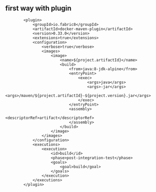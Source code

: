 ## first way with plugin       
            <plugin>
                <groupId>io.fabric8</groupId>
                <artifactId>docker-maven-plugin</artifactId>
                <version>0.33.0</version>
                <extensions>true</extensions>
                <configuration>
                    <verbose>true</verbose>
                    <images>
                        <image>
                            <name>${project.artifactId}</name>
                            <build>
                                <from>java:8-jdk-alpine</from>
                                <entryPoint>
                                    <exec>
                                        <args>java</args>
                                        <args>-jar</args>
                                        <args>/maven/${project.artifactId}-${project.version}.jar</args>
                                    </exec>
                                </entryPoint>
                                <assembly>
                                    <descriptorRef>artifact</descriptorRef>
                                </assembly>
                            </build>
                        </image>
                    </images>
                </configuration>
                <executions>
                    <execution>
                        <id>build</id>
                        <phase>post-integration-test</phase>
                        <goals>
                            <goal>build</goal>
                        </goals>
                    </execution>
                </executions>
            </plugin>
            
## 